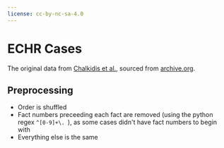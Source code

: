 ```yaml
---
license: cc-by-nc-sa-4.0
---
```


# ECHR Cases

The original data from [Chalkidis et al.](https://arxiv.org/abs/1906.02059), sourced from [archive.org](https://archive.org/details/ECHR-ACL2019).

## Preprocessing

* Order is shuffled
* Fact numbers preceeding each fact are removed (using the python regex `^[0-9]+\. `), as some cases didn't have fact numbers to begin with
* Everything else is the same
